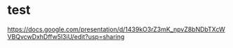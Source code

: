 # test
https://docs.google.com/presentation/d/1439kO3rZ3mK_npvZ8bNDbTXcWVBQvcwDxhDffw5l3iU/edit?usp=sharing
